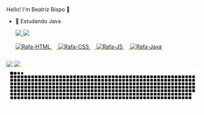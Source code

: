 Hello! I'm Beatriz Bispo 👋
- 🌱 Estudando Java

  <div>
    <a href="https://github.com/bibispo">
    <img height="170cm" src="https://github-readme-stats.vercel.app/api?username=bibispo&show_icons=true&theme=dracula&include_all_commits=true&count_private=true"/>
    <img height="170cm" src="https://github-readme-stats.vercel.app/api/top-langs/?username=bibispo&layout=compact&langs_count=16&theme=dracula"/>
  </div>

  <div style="display: inline_block"><br>
   <img alingn="center" alt="Rafa-HTML" height="30" width="40" src="https://skillicons.dev/icons?i=html" height="40" alt="html5 logo"  />
   <img width="12" />
   <img aling="center" alt="Rafa-CSS" height="30" width="40" src="https://skillicons.dev/icons?i=css" height="40" alt="css3 logo"  />
   <img width="12" />
   <img aling="center" alt="Rafa-JS" height="30" width="40" src="https://skillicons.dev/icons?i=js" height="40" alt="javascript logo"  />
   <img width="12" />
   <img aling="center" alt="Rafa-Java" height="30" width="40" src="https://skillicons.dev/icons?i=java" height="40" alt="java logo"  />
</div>

##

<div>
  <a href="https://instagram.com/bibispo_" target="_blank"><img src="https://img.shields.io/badge/-Instagram-%23E4405F?style=for-the-badge&logo=instagram&logoColor=white" target="_blank"></a>
  <a href= "mailto:beatrizbispo006.tech"><img src="https://img.shields.io/badge/-Gmail-%23333?style=for-the-badge&logo=gmail&logoColor=white" target="_blank"></a>
  
  <picture>
   <sourse media="(prefers-color-scheme: dark)" srcset="https://raw.githubusercontent.com/bibispo/bibispo/output/github-contribution-grid-snake-dark.svg">
   <sourse media="(prefers-color-scheme: light)" srcset="https://raw.githubsercontent.com/bibispo/bibispooutput/github-contribution-grid-snake.svg">
   <img alt="github contribution grid snake animation" src="https://raw.githubusercontent.com/bibispo/bibispo/output/github-contribution-grid-snake.svg">
  </picture>
  <br><br>
  
